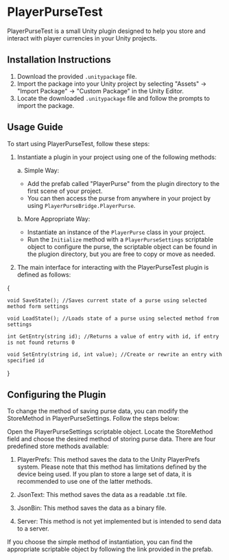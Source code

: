 # PlayerPurseTest

PlayerPurseTest is a small Unity plugin designed to help you store and interact with player currencies in your Unity projects.

## Installation Instructions

1. Download the provided `.unitypackage` file.
2. Import the package into your Unity project by selecting "Assets" → "Import Package" → "Custom Package" in the Unity Editor.
3. Locate the downloaded `.unitypackage` file and follow the prompts to import the package.

## Usage Guide

To start using PlayerPurseTest, follow these steps:

1. Instantiate a plugin in your project using one of the following methods:

    a. Simple Way:
    - Add the prefab called "PlayerPurse" from the plugin directory to the first scene of your project.
    - You can then access the purse from anywhere in your project by using `PlayerPurseBridge.PlayerPurse`.

    b. More Appropriate Way:
    - Instantiate an instance of the `PlayerPurse` class in your project.
    - Run the `Initialize` method with a `PlayerPurseSettings` scriptable object to configure the purse, the scriptable object can be found in the plugion directory,
    but you are free to copy or move as needed.

2. The main interface for interacting with the PlayerPurseTest plugin is defined as follows:

{
    
    void SaveState(); //Saves current state of a purse using selected method form settings
    
    void LoadState(); //Loads state of a purse using selected method from settings
    
    int GetEntry(string id); //Returns a value of entry with id, if entry is not found returns 0
    
    void SetEntry(string id, int value); //Create or rewrite an entry with specified id
}

## Configuring the Plugin
To change the method of saving purse data, you can modify the StoreMethod in PlayerPurseSettings. Follow the steps below:

Open the PlayerPurseSettings scriptable object.
Locate the StoreMethod field and choose the desired method of storing purse data.
There are four predefined store methods available:

1. PlayerPrefs: This method saves the data to the Unity PlayerPrefs system. Please note that this method has limitations defined by the device being used. If you plan to store a large set of data, it is recommended to use one of the latter methods.

2. JsonText: This method saves the data as a readable .txt file.

3. JsonBin: This method saves the data as a binary file.

4. Server: This method is not yet implemented but is intended to send data to a server.

If you choose the simple method of instantiation, you can find the appropriate scriptable object by following the link provided in the prefab.
